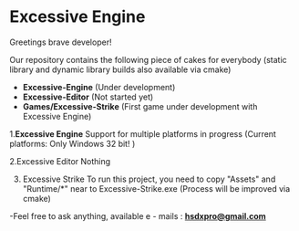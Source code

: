 Excessive Engine
================

Greetings brave developer!

Our repository contains the following piece of cakes for everybody 
(static library and dynamic library builds also available via cmake)
- **Excessive-Engine**        (Under development)
- **Excessive-Editor**        (Not started yet)
- **Games/Excessive-Strike**  (First game under development with Excessive Engine)

1.**Excessive Engine**
Support for multiple platforms in progress (Current platforms: Only Windows 32 bit! )

2.Excessive Editor
Nothing

3. Excessive Strike
To run this project, you need to copy "Assets" and "Runtime/*" near to Excessive-Strike.exe  (Process will be improved via cmake)

-Feel free to ask anything, available e - mails :
**hsdxpro@gmail.com**
